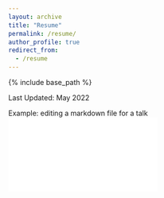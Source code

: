 ```yaml
---
layout: archive
title: "Resume"
permalink: /resume/
author_profile: true
redirect_from:
  - /resume
---
```


{% include base_path %}

Last Updated: May 2022

Example: editing a markdown file for a talk
![Editing a markdown file for a talk](/files/Sitong_Lu_Resume.pdf)
